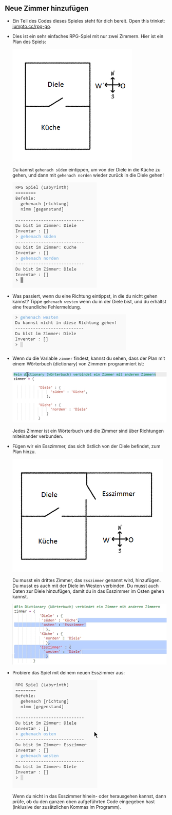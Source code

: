 ## Neue Zimmer hinzufügen

+ Ein Teil des Codes dieses Spieles steht für dich bereit. Open this trinket: <a href="http://jumpto.cc/rpg-go" target="_blank">jumpto.cc/rpg-go</a>.

+ Dies ist ein sehr einfaches RPG-Spiel mit nur zwei Zimmern. Hier ist ein Plan des Spiels:
    
    ![screenshot](images/rpg-map1.png)
    
    Du kannst `gehenach süden` eintippen, um von der Diele in die Küche zu gehen, und dann mit `gehenach norden` wieder zurück in die Diele gehen!
    
    ![screenshot](images/rpg-controls.png)

+ Was passiert, wenn du eine Richtung eintippst, in die du nicht gehen kannst? Tippe `gehenach westen` wenn du in der Diele bist, und du erhältst eine freundliche Fehlermeldung.
    
    ![screenshot](images/rpg-error.png)

+ Wenn du die Variable `zimmer` findest, kannst du sehen, dass der Plan mit einem Wörterbuch (dictionary) von Zimmern programmiert ist:
    
    ![screenshot](images/rpg-rooms.png)
    
    Jedes Zimmer ist ein Wörterbuch und die Zimmer sind über Richtungen miteinander verbunden.

+ Fügen wir ein Esszimmer, das sich östlich von der Diele befindet, zum Plan hinzu.
    
    ![screenshot](images/rpg-dining.png)
    
    Du musst ein drittes Zimmer, das `Esszimmer` genannt wird, hinzufügen. Du musst es auch mit der Diele im Westen verbinden. Du musst auch Daten zur Diele hinzufügen, damit du in das Esszimmer im Osten gehen kannst.
    
    ![screenshot](images/rpg-dining-code.png)

+ Probiere das Spiel mit deinem neuen Esszimmer aus:
    
    ![screenshot](images/rpg-dining-test.png)
    
    Wenn du nicht in das Esszimmer hinein- oder herausgehen kannst, dann prüfe, ob du den ganzen oben aufgeführten Code eingegeben hast (inklusive der zusätzlichen Kommas im Programm).